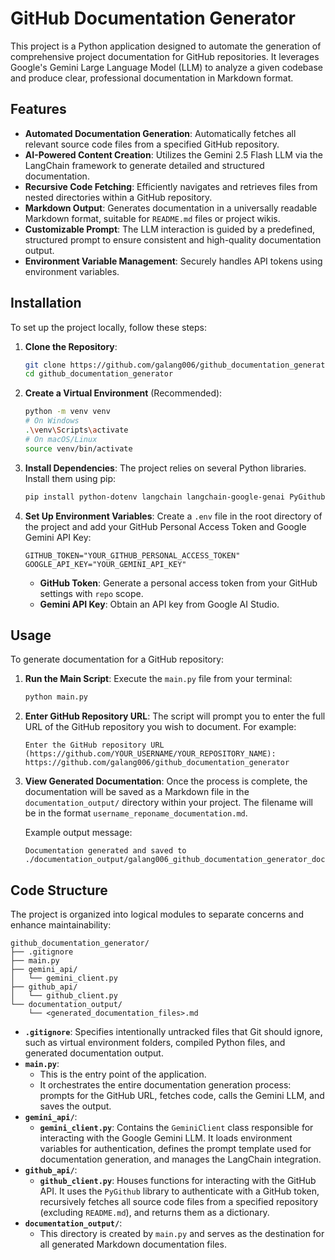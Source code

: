 # GitHub Documentation Generator

This project is a Python application designed to automate the generation of comprehensive project documentation for GitHub repositories. It leverages Google's Gemini Large Language Model (LLM) to analyze a given codebase and produce clear, professional documentation in Markdown format.

## Features
-   **Automated Documentation Generation**: Automatically fetches all relevant source code files from a specified GitHub repository.
-   **AI-Powered Content Creation**: Utilizes the Gemini 2.5 Flash LLM via the LangChain framework to generate detailed and structured documentation.
-   **Recursive Code Fetching**: Efficiently navigates and retrieves files from nested directories within a GitHub repository.
-   **Markdown Output**: Generates documentation in a universally readable Markdown format, suitable for `README.md` files or project wikis.
-   **Customizable Prompt**: The LLM interaction is guided by a predefined, structured prompt to ensure consistent and high-quality documentation output.
-   **Environment Variable Management**: Securely handles API tokens using environment variables.

## Installation

To set up the project locally, follow these steps:

1.  **Clone the Repository**:
    ```bash
    git clone https://github.com/galang006/github_documentation_generator.git
    cd github_documentation_generator
    ```

2.  **Create a Virtual Environment** (Recommended):
    ```bash
    python -m venv venv
    # On Windows
    .\venv\Scripts\activate
    # On macOS/Linux
    source venv/bin/activate
    ```

3.  **Install Dependencies**:
    The project relies on several Python libraries. Install them using pip:
    ```bash
    pip install python-dotenv langchain langchain-google-genai PyGithub
    ```

4.  **Set Up Environment Variables**:
    Create a `.env` file in the root directory of the project and add your GitHub Personal Access Token and Google Gemini API Key:
    ```
    GITHUB_TOKEN="YOUR_GITHUB_PERSONAL_ACCESS_TOKEN"
    GOOGLE_API_KEY="YOUR_GEMINI_API_KEY"
    ```
    -   **GitHub Token**: Generate a personal access token from your GitHub settings with `repo` scope.
    -   **Gemini API Key**: Obtain an API key from Google AI Studio.

## Usage

To generate documentation for a GitHub repository:

1.  **Run the Main Script**:
    Execute the `main.py` file from your terminal:
    ```bash
    python main.py
    ```

2.  **Enter GitHub Repository URL**:
    The script will prompt you to enter the full URL of the GitHub repository you wish to document. For example:
    ```
    Enter the GitHub repository URL (https://github.com/YOUR_USERNAME/YOUR_REPOSITORY_NAME): https://github.com/galang006/github_documentation_generator
    ```

3.  **View Generated Documentation**:
    Once the process is complete, the documentation will be saved as a Markdown file in the `documentation_output/` directory within your project. The filename will be in the format `username_reponame_documentation.md`.

    Example output message:
    ```
    Documentation generated and saved to ./documentation_output/galang006_github_documentation_generator_documentation.md
    ```

## Code Structure

The project is organized into logical modules to separate concerns and enhance maintainability:

```
github_documentation_generator/
├── .gitignore
├── main.py
├── gemini_api/
│   └── gemini_client.py
├── github_api/
│   └── github_client.py
└── documentation_output/
    └── <generated_documentation_files>.md
```

-   **`.gitignore`**: Specifies intentionally untracked files that Git should ignore, such as virtual environment folders, compiled Python files, and generated documentation output.
-   **`main.py`**:
    -   This is the entry point of the application.
    -   It orchestrates the entire documentation generation process: prompts for the GitHub URL, fetches code, calls the Gemini LLM, and saves the output.
-   **`gemini_api/`**:
    -   **`gemini_client.py`**: Contains the `GeminiClient` class responsible for interacting with the Google Gemini LLM. It loads environment variables for authentication, defines the prompt template used for documentation generation, and manages the LangChain integration.
-   **`github_api/`**:
    -   **`github_client.py`**: Houses functions for interacting with the GitHub API. It uses the `PyGithub` library to authenticate with a GitHub token, recursively fetches all source code files from a specified repository (excluding `README.md`), and returns them as a dictionary.
-   **`documentation_output/`**:
    -   This directory is created by `main.py` and serves as the destination for all generated Markdown documentation files.